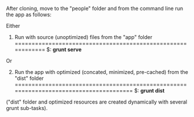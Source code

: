 After cloning, move to the "people" folder and from the command line run the app as follows: 

Either

1. Run with source (unoptimized) files from the "app" folder
============================================================
$: <b>grunt serve</b>


Or


2. Run the app with optimized (concated, minimized, pre-cached) from the "dist" folder
======================================================================================
$: <b>grunt dist</b>           


("dist" folder and optimized resources are created dynamically with several grunt sub-tasks).
